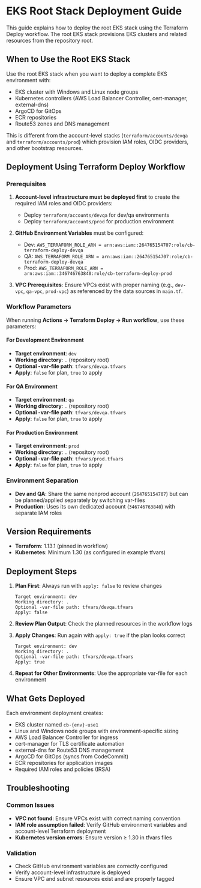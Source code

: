 # EKS Root Stack Deployment Guide

This guide explains how to deploy the root EKS stack using the Terraform Deploy workflow. The root EKS stack provisions EKS clusters and related resources from the repository root.

## When to Use the Root EKS Stack

Use the root EKS stack when you want to deploy a complete EKS environment with:
- EKS cluster with Windows and Linux node groups
- Kubernetes controllers (AWS Load Balancer Controller, cert-manager, external-dns)
- ArgoCD for GitOps
- ECR repositories
- Route53 zones and DNS management

This is different from the account-level stacks (`terraform/accounts/devqa` and `terraform/accounts/prod`) which provision IAM roles, OIDC providers, and other bootstrap resources.

## Deployment Using Terraform Deploy Workflow

### Prerequisites

1. **Account-level infrastructure must be deployed first** to create the required IAM roles and OIDC providers:
   - Deploy `terraform/accounts/devqa` for dev/qa environments
   - Deploy `terraform/accounts/prod` for production environment

2. **GitHub Environment Variables** must be configured:
   - Dev: `AWS_TERRAFORM_ROLE_ARN = arn:aws:iam::264765154707:role/cb-terraform-deploy-devqa`
   - QA: `AWS_TERRAFORM_ROLE_ARN = arn:aws:iam::264765154707:role/cb-terraform-deploy-devqa`
   - Prod: `AWS_TERRAFORM_ROLE_ARN = arn:aws:iam::346746763840:role/cb-terraform-deploy-prod`

3. **VPC Prerequisites**: Ensure VPCs exist with proper naming (e.g., `dev-vpc`, `qa-vpc`, `prod-vpc`) as referenced by the data sources in `main.tf`.

### Workflow Parameters

When running **Actions → Terraform Deploy → Run workflow**, use these parameters:

#### For Development Environment
- **Target environment**: `dev`
- **Working directory**: `.` (repository root)
- **Optional -var-file path**: `tfvars/devqa.tfvars`
- **Apply**: `false` for plan, `true` to apply

#### For QA Environment
- **Target environment**: `qa`
- **Working directory**: `.` (repository root)
- **Optional -var-file path**: `tfvars/devqa.tfvars`
- **Apply**: `false` for plan, `true` to apply

#### For Production Environment
- **Target environment**: `prod`
- **Working directory**: `.` (repository root)
- **Optional -var-file path**: `tfvars/prod.tfvars`
- **Apply**: `false` for plan, `true` to apply

### Environment Separation

- **Dev and QA**: Share the same nonprod account (`264765154707`) but can be planned/applied separately by switching var-files
- **Production**: Uses its own dedicated account (`346746763840`) with separate IAM roles

## Version Requirements

- **Terraform**: 1.13.1 (pinned in workflow)
- **Kubernetes**: Minimum 1.30 (as configured in example tfvars)

## Deployment Steps

1. **Plan First**: Always run with `apply: false` to review changes
   ```
   Target environment: dev
   Working directory: .
   Optional -var-file path: tfvars/devqa.tfvars
   Apply: false
   ```

2. **Review Plan Output**: Check the planned resources in the workflow logs

3. **Apply Changes**: Run again with `apply: true` if the plan looks correct
   ```
   Target environment: dev
   Working directory: .
   Optional -var-file path: tfvars/devqa.tfvars
   Apply: true
   ```

4. **Repeat for Other Environments**: Use the appropriate var-file for each environment

## What Gets Deployed

Each environment deployment creates:
- EKS cluster named `cb-{env}-use1`
- Linux and Windows node groups with environment-specific sizing
- AWS Load Balancer Controller for ingress
- cert-manager for TLS certificate automation
- external-dns for Route53 DNS management
- ArgoCD for GitOps (syncs from CodeCommit)
- ECR repositories for application images
- Required IAM roles and policies (IRSA)

## Troubleshooting

### Common Issues
- **VPC not found**: Ensure VPCs exist with correct naming convention
- **IAM role assumption failed**: Verify GitHub environment variables and account-level Terraform deployment
- **Kubernetes version errors**: Ensure version ≥ 1.30 in tfvars files

### Validation
- Check GitHub environment variables are correctly configured
- Verify account-level infrastructure is deployed
- Ensure VPC and subnet resources exist and are properly tagged